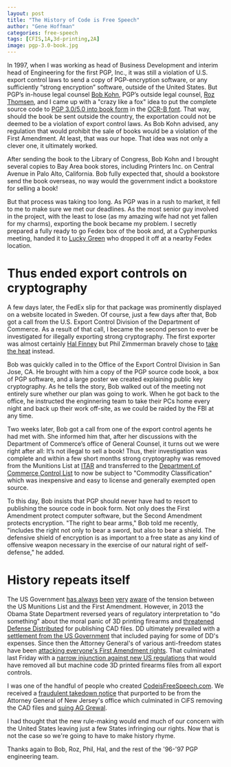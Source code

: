 ```yaml
---
layout: post
title: "The History of Code is Free Speech"
author: "Gene Hoffman"
categories: free-speech
tags: [CFIS,1A,3d-printing,2A]
image: pgp-3.0-book.jpg
---
```


In 1997, when I was working as head of Business Development and interim head of Engineering for the first PGP, Inc., it was still a violation of U.S. export control laws to send a copy of PGP-encryption software, or any sufficiently “strong encryption” software, outside of the United States. But PGP’s in-house legal counsel [Bob Kohn](https://en.wikipedia.org/wiki/Bob_Kohn), PGP’s outside legal counsel, [Roz Thomsen](https://t-b.com/about/our-team/roszel-c-thomsen-ii/), and I came up with a "crazy like a fox" idea to put the complete source code to [PGP 3.0/5.0 into book form](https://archive.org/details/prettygoodprivacy) in the [OCR-B font](https://en.wikipedia.org/wiki/OCR-B). That way, should the book be sent outside the country, the exportation could not be deemed to be a violation of export control laws. As Bob Kohn advised, any regulation that would prohibit the sale of books would be a violation of the First Amendment. At least, that was our hope. That idea was not only a clever one, it ultimately worked.

After sending the book to the Library of Congress, Bob Kohn and I brought several copies to Bay Area book stores, including Printers Inc. on Central Avenue in Palo Alto, California. Bob fully expected that, should a bookstore send the book overseas, no way would the government indict a bookstore for selling a book!

But that process was taking too long. As PGP was in a rush to market, it fell to me to make sure we met our deadlines. As the most senior guy involved in the project, with the least to lose (as my amazing wife had not yet fallen for my charms), exporting the book became my problem. I secretly prepared a fully ready to go Fedex box of the book and, at a Cypherpunks meeting, handed it to [Lucky Green](https://twitter.com/luckygreen) who dropped it off at a nearby Fedex location.

# Thus ended export controls on cryptography

A few days later, the FedEx slip for that package was prominently displayed on a website located in Sweden. Of course, just a few days after that, Bob got a call from the U.S. Export Control Division of the Department of Commerce. As a result of that call, I became the second person to ever be investigated for illegally exporting strong cryptography. The first exporter was almost certainly [Hal Finney](https://www.nytimes.com/2014/08/31/business/hal-finney-cryptographer-and-bitcoin-pioneer-dies-at-58.html) but Phil Zimmerman bravely chose to [take the heat](https://www.wired.com/1995/03/the-continuing-investigation-of-phil-zimmermann/) instead.

Bob was quickly called in to the Office of the Export Control Division in San Jose, CA. He brought with him a copy of the PGP source code book, a box of PGP software, and a large poster we created explaining public key cryptography. As he tells the story, Bob walked out of the meeting not entirely sure whether our plan was going to work. When he got back to the office, he instructed the enginnering team to take their PCs home every night and back up their work off-site, as we could be raided by the FBI at any time.

Two weeks later, Bob got a call from one of the export control agents he had met with. She informed him that, after her discussions with the Department of Commerce’s office of General Counsel, it turns out we were right after all: It’s not illegal to sell a book! Thus, their investigation was complete and within a few short months strong cryptography was removed from the Munitions List at [ITAR](https://www.pmddtc.state.gov/ddtc_public?id=ddtc_public_portal_itar_landing) and transferred to the [Department of Commerce Control List](https://www.bis.doc.gov/index.php/regulations/commerce-control-list-ccl) to now be subject to "Commodity Classification" which was inexpensive and easy to license and generally exempted open source.

To this day, Bob insists that PGP should never have had to resort to publishing the source code in book form. Not only does the First Amendment protect computer software, but the Second Amendment protects encryption. "The right to bear arms," Bob told me recently, "includes the right not only to bear a sword, but also to bear a shield. The defensive shield of encryption is as important to a free state as any kind of offensive weapon necessary in the exercise of our natural right of self-defense," he added.

# History repeats itself

The US Government [has always](https://www.courtlistener.com/recap/gov.uscourts.njd.396452/gov.uscourts.njd.396452.1.59.pdf) [been](https://www.courtlistener.com/recap/gov.uscourts.njd.396452/gov.uscourts.njd.396452.1.60.pdf) [very](https://www.courtlistener.com/recap/gov.uscourts.njd.396452/gov.uscourts.njd.396452.1.61.pdf) [aware](https://www.courtlistener.com/recap/gov.uscourts.njd.396452/gov.uscourts.njd.396452.1.62.pdf) of the tension between the US Munitions List and the First Amendment. However, in 2013 the Obama State Department reversed years of regulatory interpretation to "do something" about the moral panic of 3D printing firearms and  [threatened Defense Distributed]("https://www.courtlistener.com/recap/gov.uscourts.njd.396452/gov.uscourts.njd.396452.1.24.pdf") for publishing CAD files. DD ultimately prevailed with a [settlement from the US Government](https://www.courtlistener.com/recap/gov.uscourts.njd.396452/gov.uscourts.njd.396452.1.28.pdf) that included paying for some of DD's expenses. Since then the Attorney General's of various anti-freedom states have been [attacking everyone's First Amendment rights](https://www.npr.org/2018/07/30/634177862/attorneys-general-sue-trump-administration-to-block-3d-printed-guns). That culminated last Friday with a [narrow injunction against new US regulations](https://www.courtlistener.com/recap/gov.uscourts.wawd.282521/gov.uscourts.wawd.282521.94.0.pdf) that would have removed all but machine code 3D printed firearms files from all export controls.

I was one of the handful of people who created [CodeisFreeSpeech.com](https://codeisfreespeech.com). We received a [fraudulent takedown notice](https://blog.cloudflare.com/the-curious-case-of-the-garden-state-imposter/) that purported to be from the Attorney General of New Jersey's office which culminated in CiFS removing the CAD files and [suing AG Grewal](https://www.courtlistener.com/docket/14536187/defense-distributed-v-grewal/).

I had thought that the new rule-making would end much of our concern with the United States leaving just a few States infringing our rights. Now that is not the case so we're going to have to make history rhyme.

Thanks again to Bob, Roz, Phil, Hal, and the rest of the '96-'97 PGP engineering team.
